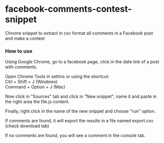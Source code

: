 # facebook-comments-contest-snippet
Chrome snippet to extract in csv format all comments in a Facebook post and make a contest

### How to use ###
Using Google Chrome, go to a facebook page, click in the date link of a post with comments.

Open Chrome Tools in settins or using the shortcut:\
Ctrl + Shift + J (Windows)\
Command + Option + J (Mac)

Now click in "Sources" tab and click in "New snippet", name it and paste in the right area the file.js content.

Finally, right click in the name of the new snippet and choose "run" option.

If comments are found, it will export the results in a file named export.csv (check download tab)

If no comments are found, you will see a comment in the console tab.
